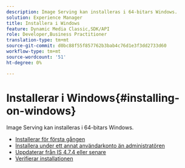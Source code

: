 ```yaml
---
description: Image Serving kan installeras i 64-bitars Windows.
solution: Experience Manager
title: Installera i Windows
feature: Dynamic Media Classic,SDK/API
role: Developer,Business Practitioner
translation-type: tm+mt
source-git-commit: d0bc88f55f857762b3bab4c76d1e3f3dd2733d60
workflow-type: tm+mt
source-wordcount: '51'
ht-degree: 0%

---
```



# Installerar i Windows{#installing-on-windows}

Image Serving kan installeras i 64-bitars Windows.

* [Installerar för första gången](t-first-time-installation-win.md)
* [Installera under ett annat användarkonto än administratören](t-diff-account-win.md)
* [Uppdaterar från IS 4.7.4 eller senare](t-update-win.md)
* [Verifierar installationen](t-verify-win.md)

